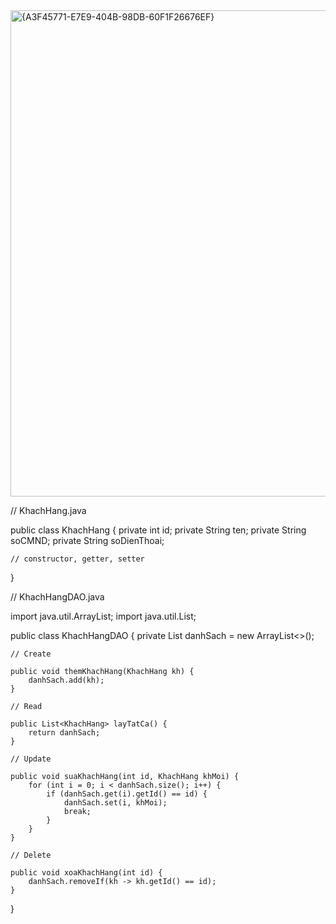 <img width="1034" height="778" alt="{A3F45771-E7E9-404B-98DB-60F1F26676EF}" src="https://github.com/user-attachments/assets/fe5c226a-aabe-4de9-9792-f50285b7c00d" />

// KhachHang.java

public class KhachHang {
    private int id;
    private String ten;
    private String soCMND;
    private String soDienThoai;

    // constructor, getter, setter
}

// KhachHangDAO.java

import java.util.ArrayList;
import java.util.List;

public class KhachHangDAO {
    private List<KhachHang> danhSach = new ArrayList<>();

    // Create
    
    public void themKhachHang(KhachHang kh) {
        danhSach.add(kh);
    }

    // Read
    
    public List<KhachHang> layTatCa() {
        return danhSach;
    }

    // Update
    
    public void suaKhachHang(int id, KhachHang khMoi) {
        for (int i = 0; i < danhSach.size(); i++) {
            if (danhSach.get(i).getId() == id) {
                danhSach.set(i, khMoi);
                break;
            }
        }
    }

    // Delete
    
    public void xoaKhachHang(int id) {
        danhSach.removeIf(kh -> kh.getId() == id);
    }
}

